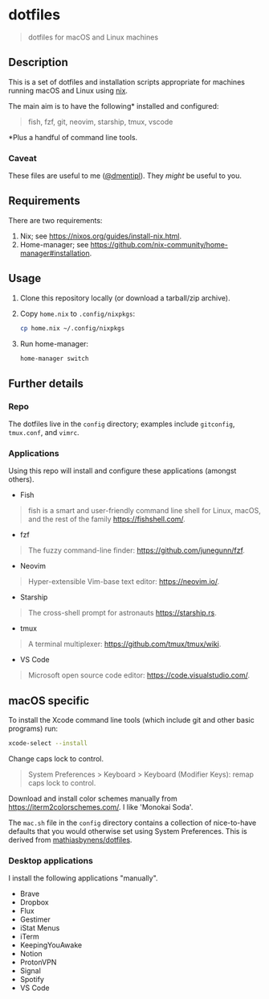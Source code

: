 # dotfiles

> dotfiles for macOS and Linux machines

## Description

This is a set of dotfiles and installation scripts appropriate for machines running macOS and Linux using [nix](https://nixos.org/).

The main aim is to have the following* installed and configured:

> fish, fzf, git, neovim, starship, tmux, vscode

*Plus a handful of command line tools.

### Caveat

These files are useful to me ([@dmentipl](https://github.com/dmentipl)). They *might* be useful to you.

## Requirements

There are two requirements:

1. Nix; see <https://nixos.org/guides/install-nix.html>.
2. Home-manager; see <https://github.com/nix-community/home-manager#installation>.

## Usage

1. Clone this repository locally (or download a tarball/zip archive).
2. Copy `home.nix` to `.config/nixpkgs`:

    ```bash
    cp home.nix ~/.config/nixpkgs
    ```

3. Run home-manager:

    ```bash
    home-manager switch
    ```

## Further details

### Repo

The dotfiles live in the `config` directory; examples include `gitconfig`, `tmux.conf`, and `vimrc`.

### Applications

Using this repo will install and configure these applications (amongst others).

- Fish

> fish is a smart and user-friendly command line shell for Linux, macOS, and the rest of the family <https://fishshell.com/>.

- fzf

> The fuzzy command-line finder: <https://github.com/junegunn/fzf>.

- Neovim

> Hyper-extensible Vim-base text editor: <https://neovim.io/>.

- Starship

> The cross-shell prompt for astronauts <https://starship.rs>.

- tmux

> A terminal multiplexer: <https://github.com/tmux/tmux/wiki>.

- VS Code

> Microsoft open source code editor: <https://code.visualstudio.com/>.

## macOS specific

To install the Xcode command line tools (which include git and other basic programs) run:

```bash
xcode-select --install
```

Change caps lock to control.

> System Preferences > Keyboard > Keyboard (Modifier Keys): remap caps lock to control.

Download and install color schemes manually from <https://iterm2colorschemes.com/>. I like 'Monokai Soda'.

The `mac.sh` file in the `config` directory contains a collection of nice-to-have defaults that you would otherwise set using System Preferences. This is derived from [mathiasbynens/dotfiles](https://github.com/mathiasbynens/dotfiles).

### Desktop applications

I install the following applications "manually".

- Brave
- Dropbox
- Flux
- Gestimer
- iStat Menus
- iTerm
- KeepingYouAwake
- Notion
- ProtonVPN
- Signal
- Spotify
- VS Code
